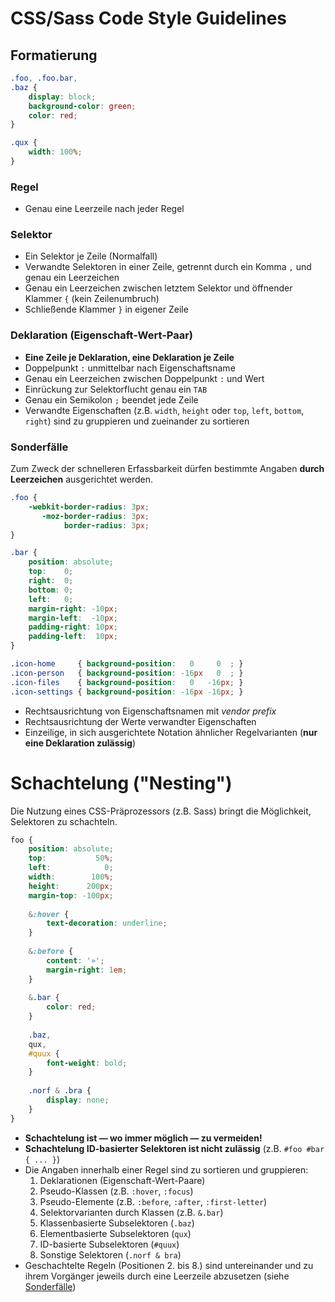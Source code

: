 # CSS/Sass Code Style Guidelines

## Formatierung

```css
.foo, .foo.bar,
.baz {
    display: block;
    background-color: green;
    color: red;
}

.qux {
	width: 100%;
}
```

### Regel
* Genau eine Leerzeile nach jeder Regel

### Selektor
* Ein Selektor je Zeile (Normalfall)
* Verwandte Selektoren in einer Zeile, getrennt durch ein Komma `,` und genau ein Leerzeichen
* Genau ein Leerzeichen zwischen letztem Selektor und öffnender Klammer `{` (kein Zeilenumbruch)
* Schließende Klammer `}` in eigener Zeile

### Deklaration (Eigenschaft-Wert-Paar)
* **Eine Zeile je Deklaration, eine Deklaration je Zeile**
* Doppelpunkt `:` unmittelbar nach Eigenschaftsname  
* Genau ein Leerzeichen zwischen Doppelpunkt `:` und Wert
* Einrückung zur Selektorflucht genau ein `TAB`
* Genau ein Semikolon `;` beendet jede Zeile
* Verwandte Eigenschaften (z.B. `width`, `height` oder `top`, `left`, `bottom`, `right`) sind zu gruppieren und zueinander zu sortieren

### Sonderfälle

Zum Zweck der schnelleren Erfassbarkeit dürfen bestimmte Angaben **durch Leerzeichen** ausgerichtet werden.

```css
.foo {
	-webkit-border-radius: 3px;
	   -moz-border-radius: 3px;
	        border-radius: 3px;
}

.bar {
    position: absolute;
    top:    0;
    right:  0;
    bottom: 0;
    left:   0;
    margin-right: -10px;
    margin-left:  -10px;
    padding-right: 10px;
    padding-left:  10px;
}

.icon-home     { background-position:   0     0  ; }
.icon-person   { background-position: -16px   0  ; }
.icon-files    { background-position:   0   -16px; }
.icon-settings { background-position: -16px -16px; }
```

* Rechtsausrichtung von Eigenschaftsnamen mit *vendor prefix*
* Rechtsausrichtung der Werte verwandter Eigenschaften
* Einzeilige, in sich ausgerichtete Notation ähnlicher Regelvarianten (**nur eine Deklaration zulässig**)


# Schachtelung ("Nesting")

Die Nutzung eines CSS-Präprozessors (z.B. Sass) bringt die Möglichkeit, Selektoren zu schachteln.

```css
foo {
	position: absolute;
	top:           50%;
	left:            0;
	width:        100%;
	height:      200px;
	margin-top: -100px;
	
	&:hover {
		text-decoration: underline;
	}
	
	&:before {
		content: '»';
		margin-right: 1em;	
	}
	
	&.bar {
		color: red;
	}
	
	.baz,
	qux,
	#quux {
		font-weight: bold;
	}
	
	.norf & .bra {
		display: none;
	}
}
```

* **Schachtelung ist — wo immer möglich — zu vermeiden!**
* **Schachtelung ID-basierter Selektoren ist nicht zulässig** (z.B. `#foo #bar { ... }`) 
* Die Angaben innerhalb einer Regel sind zu sortieren und gruppieren:
	1. Deklarationen (Eigenschaft-Wert-Paare)
	2. Pseudo-Klassen (z.B. `:hover`, `:focus`)
	3. Pseudo-Elemente (z.B. `:before`, `:after`, `:first-letter`)
	4. Selektorvarianten durch Klassen (z.B. `&.bar`)
	5. Klassenbasierte Subselektoren (`.baz`) 
	6. Elementbasierte Subselektoren (`qux`) 
	7. ID-basierte Subselektoren (`#quux`) 
	8. Sonstige Selektoren (`.norf & bra`)
* Geschachtelte Regeln (Positionen 2. bis 8.) sind untereinander und zu ihrem Vorgänger jeweils durch eine Leerzeile abzusetzen (siehe [Sonderfälle](#sonderfaelle))
